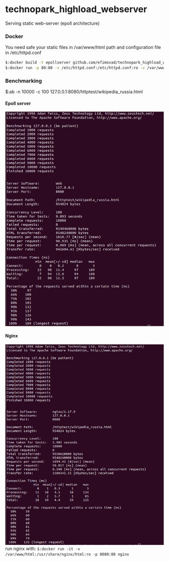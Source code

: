 # technopark_highload_webserver
Serving static web-server (epoll architecture)

### Docker
You need safe your static files in /var/www/html path and configuration file in /etc/httpd.conf
```sh
$:docker build -t epollserver github.com/efimovad/technopark_highload_webserver.git
$:docker run -p 80:80 -v /etc/httpd.conf:/etc/httpd.conf:ro -v /var/www/html:/var/www/html:ro --name epollservre -t epollserver
```

### Benchmarking

$:ab -n 10000 -c 100 127.0.0.1:8080/httptest/wikipedia_russia.html

#### Epoll server
![ab epoll](benchmarks/epoll.png?raw=true "Epoll")

#### Nginx 
![nginx epoll](benchmarks/nginx.png?raw=true "Nginx")
run nginx with:
`$:docker run -it -v /var/www/html:/usr/share/nginx/html:ro -p 8080:80 nginx`
